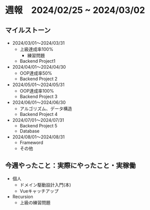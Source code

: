 # 週報　2024/02/25 ~ 2024/03/02

## マイルストーン
- 2024/03/01〜2024/03/31
  - 上級達成率100%
    - 練習問題
  - Backend Project1
- 2024/04/01〜2024/04/30
    - OOP達成率50%
    - Backend Project 2
- 2024/05/01〜2024/05/31
    - OOP達成率100%
    - Backend Project 3
- 2024/06/01〜2024/06/30
    - アルゴリズム、データ構造
    - Backend Project 4
- 2024/07/01〜2024/07/31
    - Backend Project 5
    - Database
- 2024/08/01〜2024/08/31
    - Frameword
    - その他


## 今週やったこと：実際にやったこと・実稼働
- 個人
  - ドメイン駆動設計入門(本)
  - Vueキャッチアップ
- Recursion
  - 上級の練習問題

